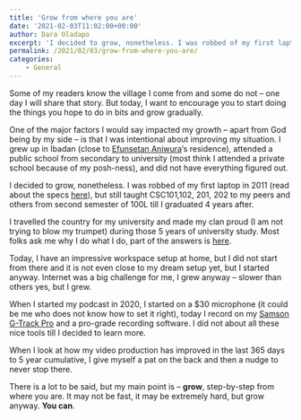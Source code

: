```yaml
---
title: 'Grow from where you are'
date: '2021-02-03T11:02:00+00:00'
author: Dara Oladapo
excerpt: 'I decided to grow, nonetheless. I was robbed of my first laptop in 2011 (read about the specs here), but still taught CSC101,102, 201, 202 to my peers and others from second semester of 100L till I graduated 4 years after.'
permalink: /2021/02/03/grow-from-where-you-are/
categories:
    - General
---
```


Some of my readers know the village I come from and some do not – one day I will share that story. But today, I want to encourage you to start doing the things you hope to do in bits and grow gradually.

One of the major factors I would say impacted my growth – apart from God being by my side – is that I was intentional about improving my situation. I grew up in Ibadan (close to [Efunsetan Aniwura](https://en.wikipedia.org/wiki/Efunsetan_Aniwura)‘s residence), attended a public school from secondary to university (most think I attended a private school because of my posh-ness), and did not have everything figured out.

I decided to grow, nonetheless. I was robbed of my first laptop in 2011 (read about the specs [here](https://daraoladapo.com/a-3-w-coders-journey/)), but still taught CSC101,102, 201, 202 to my peers and others from second semester of 100L till I graduated 4 years after.

I travelled the country for my university and made my clan proud (I am not trying to blow my trumpet) during those 5 years of university study. Most folks ask me why I do what I do, part of the answers is [here](https://techcommunity.microsoft.com/t5/student-developer-blog/tinkerer-techie-teacher-meet-dara-oladapo/ba-p/311435).

Today, I have an impressive workspace setup at home, but I did not start from there and it is not even close to my dream setup yet, but I started anyway. Internet was a big challenge for me, I grew anyway – slower than others yes, but I grew.

When I started my podcast in 2020, I started on a $30 microphone (it could be me who does not know how to set it right), today I record on my [Samson G-Track Pro](https://amzn.to/39z3a7z) and a pro-grade recording software. I did not about all these nice tools till I decided to learn more.

When I look at how my video production has improved in the last 365 days to 5 year cumulative, I give myself a pat on the back and then a nudge to never stop there.

There is a lot to be said, but my main point is – **grow**, step-by-step from where you are. It may not be fast, it may be extremely hard, but grow anyway. **You can**.